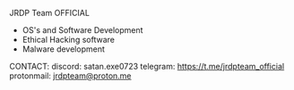 JRDP Team OFFICIAL
-  OS's and Software Development
-  Ethical Hacking software
-  Malware development
  
  CONTACT:
discord: satan.exe0723
telegram: https://t.me/jrdpteam_official
protonmail: jrdpteam@proton.me
